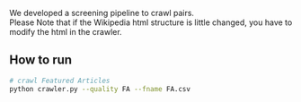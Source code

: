 We developed a screening pipeline to crawl pairs.<br>
Please Note that if the Wikipedia html structure is little changed, you have to modify the html in the crawler.
## How to run
```bash
# crawl Featured Articles
python crawler.py --quality FA --fname FA.csv 
```


<!-- 1) all_pages_for_a_partial_list pkl
	python crawler/crawler.py --fname AA0.csv --all_pages_pkl 0 --load_csv /mnt/nas2/seungil/crawling/result/AA0.csv
	python crawler/crawler.py --fname AA1.csv --all_pages_pkl 1 --load_csv /mnt/nas2/seungil/crawling/result/AA1.csv
	
2) partial_page pkl 활용할 경우 
	python crawler/crawler.py --fname AA0.csv --aa_pkl 0
	python crawler/crawler.py --fname AA1.csv --aa_pkl 1
	python crawler/crawler.py --fname AA2.csv --aa_pkl 2
	python crawler/crawler.py --fname AA3.csv --aa_pkl 3
	python crawler/crawler.py --fname AA4.csv --aa_pkl 4
	python crawler/crawler.py --fname AA5.csv --aa_pkl 5
	python crawler/crawler.py --fname AA6.csv --aa_pkl 6
	python crawler/crawler.py --fname AA7.csv --aa_pkl 7
	python crawler/crawler.py --fname AA8.csv --aa_pkl 8
	python crawler/crawler.py --fname AA9.csv --aa_pkl 9 -->